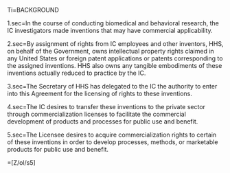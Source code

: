 
Ti=BACKGROUND

1.sec=In the course of conducting biomedical and behavioral research, the IC investigators made inventions that may have commercial applicability.

2.sec=By assignment of rights from IC employees and other inventors, HHS, on behalf of the Government, owns intellectual property rights claimed in any United States or foreign patent applications or patents corresponding to the assigned inventions.  HHS also owns any tangible embodiments of these inventions actually reduced to practice by the IC.

3.sec=The Secretary of HHS has delegated to the IC the authority to enter into this Agreement for the licensing of rights to these inventions.

4.sec=The IC desires to transfer these inventions to the private sector through commercialization licenses to facilitate the commercial development of products and processes for public use and benefit.

5.sec=The Licensee desires to acquire commercialization rights to certain of these inventions in order to develop processes, methods, or marketable products for public use and benefit.

=[Z/ol/s5]
